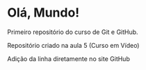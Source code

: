 # Olá, Mundo!
 Primeiro repositório do curso de Git e GitHub.

 Repositório criado na aula 5 (Curso em Vídeo)
 
 Adição da linha diretamente no site GitHub
